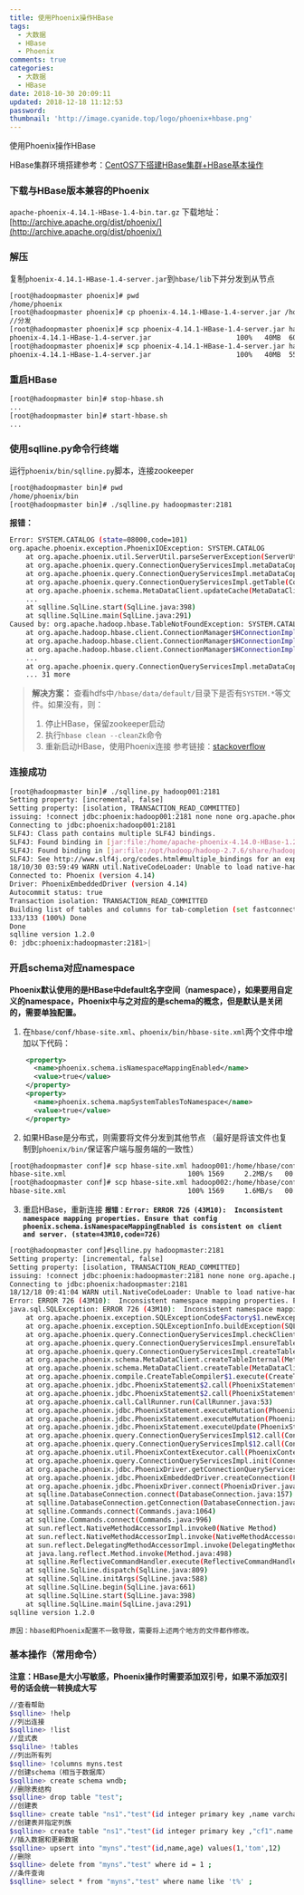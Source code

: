 ```yaml
---
title: 使用Phoenix操作HBase
tags:
  - 大数据
  - HBase
  - Phoenix
comments: true
categories:
  - 大数据
  - HBase
date: 2018-10-30 20:09:11
updated: 2018-12-18 11:12:53
password:
thumbnail: 'http://image.cyanide.top/logo/phoenix+hbase.png'
---
```

使用Phoenix操作HBase
<!-- more -->
HBase集群环境搭建参考：[CentOS7下搭建HBase集群+HBase基本操作](http://blog.cyanide.top/2018/12/15/CentOS7%E4%B8%8B%E6%90%AD%E5%BB%BAHBase%E9%9B%86%E7%BE%A4+HBase%E5%9F%BA%E6%9C%AC%E6%93%8D%E4%BD%9C/)
### 下载与HBase版本兼容的Phoenix
`apache-phoenix-4.14.1-HBase-1.4-bin.tar.gz`
下载地址：[http://archive.apache.org/dist/phoenix/](http://archive.apache.org/dist/phoenix/)

### 解压
复制`phoenix-4.14.1-HBase-1.4-server.jar`到`hbase/lib`下并分发到从节点
```bash
[root@hadoopmaster phoenix]# pwd
/home/phoenix
[root@hadoopmaster phoenix]# cp phoenix-4.14.1-HBase-1.4-server.jar /home/hbase/lib/
//分发
[root@hadoopmaster phoenix]# scp phoenix-4.14.1-HBase-1.4-server.jar hadoop001:/home/hbase/lib/
phoenix-4.14.1-HBase-1.4-server.jar                     100%   40MB  60.4MB/s   00:00    
[root@hadoopmaster phoenix]# scp phoenix-4.14.1-HBase-1.4-server.jar hadoop002:/home/hbase/lib/
phoenix-4.14.1-HBase-1.4-server.jar                     100%   40MB  55.1MB/s   00:00    
```
### 重启HBase
```bash
[root@hadoopmaster bin]# stop-hbase.sh
...
[root@hadoopmaster bin]# start-hbase.sh
...
```

### 使用sqlline.py命令行终端
运行`phoenix/bin/sqlline.py`脚本，连接zookeeper
```bash
[root@hadoopmaster bin]# pwd
/home/phoenix/bin
[root@hadoopmaster bin]# ./sqlline.py hadoopmaster:2181
```
**报错：**
```bash
Error: SYSTEM.CATALOG (state=08000,code=101)
org.apache.phoenix.exception.PhoenixIOException: SYSTEM.CATALOG
    at org.apache.phoenix.util.ServerUtil.parseServerException(ServerUtil.java:144)
    at org.apache.phoenix.query.ConnectionQueryServicesImpl.metaDataCoprocessorExec(ConnectionQueryServicesImpl.java:1379)
    at org.apache.phoenix.query.ConnectionQueryServicesImpl.metaDataCoprocessorExec(ConnectionQueryServicesImpl.java:1343)
    at org.apache.phoenix.query.ConnectionQueryServicesImpl.getTable(ConnectionQueryServicesImpl.java:1560)
    at org.apache.phoenix.schema.MetaDataClient.updateCache(MetaDataClient.java:643)
    ...
    at sqlline.SqlLine.start(SqlLine.java:398)
    at sqlline.SqlLine.main(SqlLine.java:291)
Caused by: org.apache.hadoop.hbase.TableNotFoundException: SYSTEM.CATALOG
    at org.apache.hadoop.hbase.client.ConnectionManager$HConnectionImplementation.locateRegionInMeta(ConnectionManager.java:1283)
    at org.apache.hadoop.hbase.client.ConnectionManager$HConnectionImplementation.locateRegion(ConnectionManager.java:1181)
    at org.apache.hadoop.hbase.client.ConnectionManager$HConnectionImplementation.locateRegion(ConnectionManager.java:1165)
    ...
    at org.apache.phoenix.query.ConnectionQueryServicesImpl.metaDataCoprocessorExec(ConnectionQueryServicesImpl.java:1362)
    ... 31 more
```
> **解决方案：**
> 查看hdfs中`/hbase/data/default/`目录下是否有`SYSTEM.*`等文件。如果没有，则：
> 1. 停止HBase，保留zookeeper启动
> 2. 执行`hbase clean --cleanZk`命令
> 3. 重新启动HBase，使用Phoenix连接
> 参考链接：[stackoverflow](https://stackoverflow.com/questions/33176081/org-apache-hadoop-hbase-tablenotfoundexception-system-catalog-exception-with-ph)

### 连接成功
```bash
[root@hadoopmaster bin]# ./sqlline.py hadoop001:2181
Setting property: [incremental, false]
Setting property: [isolation, TRANSACTION_READ_COMMITTED]
issuing: !connect jdbc:phoenix:hadoop001:2181 none none org.apache.phoenix.jdbc.PhoenixDriver
Connecting to jdbc:phoenix:hadoop001:2181
SLF4J: Class path contains multiple SLF4J bindings.
SLF4J: Found binding in [jar:file:/home/apache-phoenix-4.14.0-HBase-1.2-bin/phoenix-4.14.0-HBase-1.2-client.jar!/org/slf4j/impl/StaticLoggerBinder.class]
SLF4J: Found binding in [jar:file:/opt/hadoop/hadoop-2.7.6/share/hadoop/common/lib/slf4j-log4j12-1.7.10.jar!/org/slf4j/impl/StaticLoggerBinder.class]
SLF4J: See http://www.slf4j.org/codes.html#multiple_bindings for an explanation.
18/10/30 03:59:49 WARN util.NativeCodeLoader: Unable to load native-hadoop library for your platform... using builtin-java classes where applicable
Connected to: Phoenix (version 4.14)
Driver: PhoenixEmbeddedDriver (version 4.14)
Autocommit status: true
Transaction isolation: TRANSACTION_READ_COMMITTED
Building list of tables and columns for tab-completion (set fastconnect to true to skip)...
133/133 (100%) Done
Done
sqlline version 1.2.0
0: jdbc:phoenix:hadoopmaster:2181>|
```

### 开启schema对应namespace
**Phoenix默认使用的是HBase中default名字空间（namespace），如果要用自定义的namespace，Phoenix中与之对应的是schema的概念，但是默认是关闭的，需要单独配置。**
1. 在`hbase/conf/hbase-site.xml`、`phoenix/bin/hbase-site.xml`两个文件中增加以下代码：
```xml
    <property>
      <name>phoenix.schema.isNamespaceMappingEnabled</name>
      <value>true</value>
    </property>
    <property>
      <name>phoenix.schema.mapSystemTablesToNamespace</name>
      <value>true</value>
    </property>
```
2. 如果HBase是分布式，则需要将文件分发到其他节点
（最好是将该文件也复制到`phoenix/bin/`保证客户端与服务端的一致性）
```bash
[root@hadoopmaster conf]# scp hbase-site.xml hadoop001:/home/hbase/conf/
hbase-site.xml                              100% 1569     2.2MB/s   00:00    
[root@hadoopmaster conf]# scp hbase-site.xml hadoop002:/home/hbase/conf/
hbase-site.xml                              100% 1569     1.6MB/s   00:00    
```
3. 重启HBase，重新连接
**`报错：Error: ERROR 726 (43M10):  Inconsistent namespace mapping properties. Ensure that config phoenix.schema.isNamespaceMappingEnabled is consistent on client and server. (state=43M10,code=726)`**
```bash
[root@hadoopmaster conf]#sqlline.py hadoopmaster:2181
Setting property: [incremental, false]
Setting property: [isolation, TRANSACTION_READ_COMMITTED]
issuing: !connect jdbc:phoenix:hadoopmaster:2181 none none org.apache.phoenix.jdbc.PhoenixDriver
Connecting to jdbc:phoenix:hadoopmaster:2181
18/12/18 09:41:04 WARN util.NativeCodeLoader: Unable to load native-hadoop library for your platform... using builtin-java classes where applicable
Error: ERROR 726 (43M10):  Inconsistent namespace mapping properties. Ensure that config phoenix.schema.isNamespaceMappingEnabled is consistent on client and server. (state=43M10,code=726)
java.sql.SQLException: ERROR 726 (43M10):  Inconsistent namespace mapping properties. Ensure that config phoenix.schema.isNamespaceMappingEnabled is consistent on client and server.
	at org.apache.phoenix.exception.SQLExceptionCode$Factory$1.newException(SQLExceptionCode.java:494)
	at org.apache.phoenix.exception.SQLExceptionInfo.buildException(SQLExceptionInfo.java:150)
	at org.apache.phoenix.query.ConnectionQueryServicesImpl.checkClientServerCompatibility(ConnectionQueryServicesImpl.java:1310)
	at org.apache.phoenix.query.ConnectionQueryServicesImpl.ensureTableCreated(ConnectionQueryServicesImpl.java:1154)
	at org.apache.phoenix.query.ConnectionQueryServicesImpl.createTable(ConnectionQueryServicesImpl.java:1491)
	at org.apache.phoenix.schema.MetaDataClient.createTableInternal(MetaDataClient.java:2725)
	at org.apache.phoenix.schema.MetaDataClient.createTable(MetaDataClient.java:1114)
	at org.apache.phoenix.compile.CreateTableCompiler$1.execute(CreateTableCompiler.java:192)
	at org.apache.phoenix.jdbc.PhoenixStatement$2.call(PhoenixStatement.java:408)
	at org.apache.phoenix.jdbc.PhoenixStatement$2.call(PhoenixStatement.java:391)
	at org.apache.phoenix.call.CallRunner.run(CallRunner.java:53)
	at org.apache.phoenix.jdbc.PhoenixStatement.executeMutation(PhoenixStatement.java:390)
	at org.apache.phoenix.jdbc.PhoenixStatement.executeMutation(PhoenixStatement.java:378)
	at org.apache.phoenix.jdbc.PhoenixStatement.executeUpdate(PhoenixStatement.java:1806)
	at org.apache.phoenix.query.ConnectionQueryServicesImpl$12.call(ConnectionQueryServicesImpl.java:2536)
	at org.apache.phoenix.query.ConnectionQueryServicesImpl$12.call(ConnectionQueryServicesImpl.java:2499)
	at org.apache.phoenix.util.PhoenixContextExecutor.call(PhoenixContextExecutor.java:76)
	at org.apache.phoenix.query.ConnectionQueryServicesImpl.init(ConnectionQueryServicesImpl.java:2499)
	at org.apache.phoenix.jdbc.PhoenixDriver.getConnectionQueryServices(PhoenixDriver.java:255)
	at org.apache.phoenix.jdbc.PhoenixEmbeddedDriver.createConnection(PhoenixEmbeddedDriver.java:150)
	at org.apache.phoenix.jdbc.PhoenixDriver.connect(PhoenixDriver.java:221)
	at sqlline.DatabaseConnection.connect(DatabaseConnection.java:157)
	at sqlline.DatabaseConnection.getConnection(DatabaseConnection.java:203)
	at sqlline.Commands.connect(Commands.java:1064)
	at sqlline.Commands.connect(Commands.java:996)
	at sun.reflect.NativeMethodAccessorImpl.invoke0(Native Method)
	at sun.reflect.NativeMethodAccessorImpl.invoke(NativeMethodAccessorImpl.java:62)
	at sun.reflect.DelegatingMethodAccessorImpl.invoke(DelegatingMethodAccessorImpl.java:43)
	at java.lang.reflect.Method.invoke(Method.java:498)
	at sqlline.ReflectiveCommandHandler.execute(ReflectiveCommandHandler.java:38)
	at sqlline.SqlLine.dispatch(SqlLine.java:809)
	at sqlline.SqlLine.initArgs(SqlLine.java:588)
	at sqlline.SqlLine.begin(SqlLine.java:661)
	at sqlline.SqlLine.start(SqlLine.java:398)
	at sqlline.SqlLine.main(SqlLine.java:291)
sqlline version 1.2.0
```
`原因：hbase和Phoenix配置不一致导致，需要将上述两个地方的文件都作修改。`

### 基本操作（常用命令）
**注意：HBase是大小写敏感，Phoenix操作时需要添加双引号，如果不添加双引号的话会统一转换成大写**
```bash
//查看帮助
$sqlline> !help
//列出连接
$sqlline> !list
//显式表
$sqlilne> !tables
//列出所有列
$sqlline> !columns myns.test
//创建schema（相当于数据库）
$sqlline> create schema wndb;
//删除表结构
$sqlline> drop table "test";
//创建表
$sqlline> create table "ns1"."test"(id integer primary key ,name varchar,age integer) ;
//创建表并指定列族
$sqlline> create table "ns1"."test"(id integer primary key ,"cf1".name varchar,"cf2".age integer) ;
//插入数据和更新数据
$sqlline> upsert into "myns"."test"(id,name,age) values(1,'tom',12)
//删除
$sqlline> delete from "myns"."test" where id = 1 ; 
//条件查询
$sqlline> select * from "myns"."test" where name like 't%' ;
```


